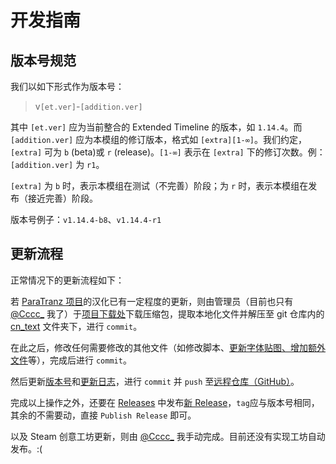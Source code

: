 # 开发指南

## 版本号规范

我们以如下形式作为版本号：

> v```[et.ver]```-```[addition.ver]```

其中 ```[et.ver]``` 应为当前整合的 Extended Timeline 的版本，如 ```1.14.4```。而 ```[addition.ver]``` 应为本模组的修订版本，格式如 ```[extra][1-∞]```。我们约定，```[extra]``` 可为 ```b``` (beta)或 ```r``` (release)。```[1-∞]``` 表示在 ```[extra]``` 下的修订次数。例：```[addition.ver]``` 为 ```r1```。

```[extra]``` 为 ```b``` 时，表示本模组在测试（不完善）阶段；为 ```r``` 时，表示本模组在发布（接近完善）阶段。

版本号例子：```v1.14.4-b8```、```v1.14.4-r1```

## 更新流程

正常情况下的更新流程如下：

若 [ParaTranz 项目](https://paratranz.cn/projects/5342/)的汉化已有一定程度的更新，则由管理员（目前也只有 [@Cccc_](https://paratranz.cn/users/23550/profile) 我了）于[项目下载处](https://paratranz.cn/projects/5342/artifact)下载压缩包，提取本地化文件并解压至 git 仓库内的 [cn_text](cn_text) 文件夹下，进行 ```commit```。

在此之后，修改任何需要修改的其他文件（如修改脚本、[更新字体贴图、增加额外文件](addtition)等），完成后进行 ```commit```。

然后更新[版本号](mod_descriptor\ETCLP.mod)和[更新日志](CHANGELOG.md)，进行 ```commit``` 并 ```push``` 至[远程仓库（GitHub）](https://github.com/Cccc-owo/Extended-Timeline-Chinese-Localisation-Project/)。

完成以上操作之外，还要在 [Releases](https://github.com/Cccc-owo/Extended-Timeline-Chinese-Localisation-Project/releases/) 中发布[新 Release](https://github.com/Cccc-owo/Extended-Timeline-Chinese-Localisation-Project/releases/new)，```tag```应与版本号相同，其余的不需要动，直接 ```Publish Release``` 即可。

以及 Steam 创意工坊更新，则由 [@Cccc_](https://paratranz.cn/users/23550/profile) 我手动完成。目前还没有实现工坊自动发布。:(
